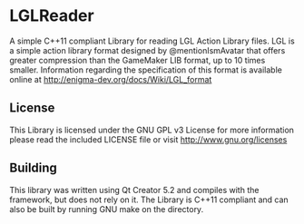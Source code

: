LGLReader
=========
A simple C++11 compliant Library for reading LGL Action Library files. LGL is a simple action library 
format designed by @mentionIsmAvatar that offers greater compression than the GameMaker LIB format, up to 10 times smaller.
Information regarding the specification of this format is available online at http://enigma-dev.org/docs/Wiki/LGL_format

License
-------
This Library is licensed under the GNU GPL v3 License for more information please read the included LICENSE file or visit http://www.gnu.org/licenses

Building
-------
This library was written using Qt Creator 5.2 and compiles with the framework, but does not rely on it. The Library is C++11 
compliant and can also be built by running GNU make on the directory.